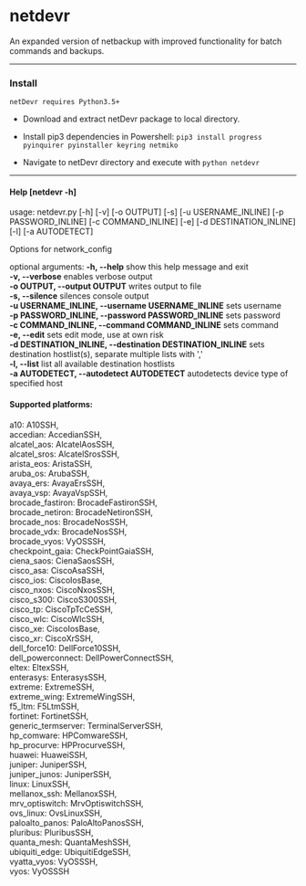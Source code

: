 # netdevr
An expanded version of netbackup with improved functionality for batch commands and backups.

---

### Install
```
netDevr requires Python3.5+
```
- Download and extract netDevr package to local directory.

- Install pip3 dependencies in Powershell: `pip3 install progress pyinquirer pyinstaller keyring netmiko`   

- Navigate to netDevr directory and execute with `python netdevr`

---
#### Help [netdevr -h]

usage: netdevr.py [-h] [-v] [-o OUTPUT] [-s] [-u USERNAME_INLINE] [-p PASSWORD_INLINE] [-c COMMAND_INLINE] [-e]
                  [-d DESTINATION_INLINE] [-l] [-a AUTODETECT]

Options for network_config

optional arguments:
  **-h, --help**            show this help message and exit     
  **-v, --verbose**         enables verbose output      
  **-o OUTPUT, --output OUTPUT**
                        writes output to file     
  **-s, --silence**         silences console output     
  **-u USERNAME_INLINE, --username USERNAME_INLINE**
                        sets username     
  **-p PASSWORD_INLINE, --password PASSWORD_INLINE**
                        sets password     
  **-c COMMAND_INLINE, --command COMMAND_INLINE**
                        sets command      
  **-e, --edit**            sets edit mode, use at own risk     
  **-d DESTINATION_INLINE, --destination DESTINATION_INLINE**
                        sets destination hostlist(s), separate multiple lists with ','      
  **-l, --list**            list all available destination hostlists      
  **-a AUTODETECT, --autodetect AUTODETECT**
                        autodetects device type of specified host     



#### Supported platforms:
a10: A10SSH,  
accedian: AccedianSSH,    
alcatel_aos: AlcatelAosSSH,   
alcatel_sros: AlcatelSrosSSH,   
arista_eos: AristaSSH,    
aruba_os: ArubaSSH,   
avaya_ers: AvayaErsSSH,   
avaya_vsp: AvayaVspSSH,   
brocade_fastiron: BrocadeFastironSSH,   
brocade_netiron: BrocadeNetironSSH,   
brocade_nos: BrocadeNosSSH,   
brocade_vdx: BrocadeNosSSH,   
brocade_vyos: VyOSSSH,    
checkpoint_gaia: CheckPointGaiaSSH,   
ciena_saos: CienaSaosSSH,   
cisco_asa: CiscoAsaSSH,   
cisco_ios: CiscoIosBase,    
cisco_nxos: CiscoNxosSSH,   
cisco_s300: CiscoS300SSH,   
cisco_tp: CiscoTpTcCeSSH,   
cisco_wlc: CiscoWlcSSH,   
cisco_xe: CiscoIosBase,   
cisco_xr: CiscoXrSSH,   
dell_force10: DellForce10SSH,   
dell_powerconnect: DellPowerConnectSSH,   
eltex: EltexSSH,    
enterasys: EnterasysSSH,    
extreme: ExtremeSSH,    
extreme_wing: ExtremeWingSSH,   
f5_ltm: F5LtmSSH,   
fortinet: FortinetSSH,    
generic_termserver: TerminalServerSSH,    
hp_comware: HPComwareSSH,   
hp_procurve: HPProcurveSSH,   
huawei: HuaweiSSH,    
juniper: JuniperSSH,    
juniper_junos: JuniperSSH,    
linux: LinuxSSH,    
mellanox_ssh: MellanoxSSH,    
mrv_optiswitch: MrvOptiswitchSSH,   
ovs_linux: OvsLinuxSSH,     
paloalto_panos: PaloAltoPanosSSH,   
pluribus: PluribusSSH,    
quanta_mesh: QuantaMeshSSH,   
ubiquiti_edge: UbiquitiEdgeSSH,   
vyatta_vyos: VyOSSSH,   
vyos: VyOSSSH   
